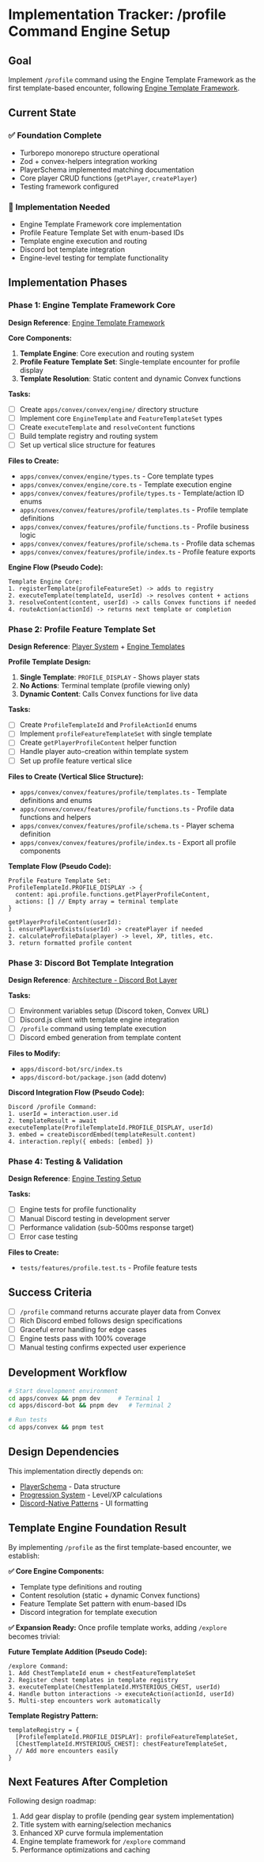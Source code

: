 # Implementation Tracker: /profile Command Engine Setup

## Goal
Implement `/profile` command using the Engine Template Framework as the first template-based encounter, following [Engine Template Framework](../03-technical/engine-templates.md).

## Current State

### ✅ Foundation Complete
- Turborepo monorepo structure operational
- Zod + convex-helpers integration working
- PlayerSchema implemented matching documentation
- Core player CRUD functions (`getPlayer`, `createPlayer`)
- Testing framework configured

### 🔧 Implementation Needed
- Engine Template Framework core implementation
- Profile Feature Template Set with enum-based IDs
- Template engine execution and routing
- Discord bot template integration
- Engine-level testing for template functionality

## Implementation Phases

### Phase 1: Engine Template Framework Core
**Design Reference**: [Engine Template Framework](../03-technical/engine-templates.md)

**Core Components:**
1. **Template Engine**: Core execution and routing system
2. **Profile Feature Template Set**: Single-template encounter for profile display
3. **Template Resolution**: Static content and dynamic Convex functions

**Tasks:**
- [ ] Create `apps/convex/convex/engine/` directory structure
- [ ] Implement core `EngineTemplate` and `FeatureTemplateSet` types
- [ ] Create `executeTemplate` and `resolveContent` functions
- [ ] Build template registry and routing system
- [ ] Set up vertical slice structure for features

**Files to Create:**
- `apps/convex/convex/engine/types.ts` - Core template types
- `apps/convex/convex/engine/core.ts` - Template execution engine
- `apps/convex/convex/features/profile/types.ts` - Template/action ID enums
- `apps/convex/convex/features/profile/templates.ts` - Profile template definitions
- `apps/convex/convex/features/profile/functions.ts` - Profile business logic
- `apps/convex/convex/features/profile/schema.ts` - Profile data schemas
- `apps/convex/convex/features/profile/index.ts` - Profile feature exports

**Engine Flow (Pseudo Code):**
```
Template Engine Core:
1. registerTemplate(profileFeatureSet) -> adds to registry
2. executeTemplate(templateId, userId) -> resolves content + actions
3. resolveContent(content, userId) -> calls Convex functions if needed
4. routeAction(actionId) -> returns next template or completion
```

### Phase 2: Profile Feature Template Set
**Design Reference**: [Player System](../02-game-design/player-system.md) + [Engine Templates](../03-technical/engine-templates.md)

**Profile Template Design:**
1. **Single Template**: `PROFILE_DISPLAY` - Shows player stats
2. **No Actions**: Terminal template (profile viewing only)
3. **Dynamic Content**: Calls Convex functions for live data

**Tasks:**
- [ ] Create `ProfileTemplateId` and `ProfileActionId` enums
- [ ] Implement `profileFeatureTemplateSet` with single template
- [ ] Create `getPlayerProfileContent` helper function
- [ ] Handle player auto-creation within template system
- [ ] Set up profile feature vertical slice

**Files to Create (Vertical Slice Structure):**
- `apps/convex/convex/features/profile/templates.ts` - Template definitions and enums
- `apps/convex/convex/features/profile/functions.ts` - Profile data functions and helpers
- `apps/convex/convex/features/profile/schema.ts` - Player schema definition
- `apps/convex/convex/features/profile/index.ts` - Export all profile components

**Template Flow (Pseudo Code):**
```
Profile Feature Template Set:
ProfileTemplateId.PROFILE_DISPLAY -> {
  content: api.profile.functions.getPlayerProfileContent,
  actions: [] // Empty array = terminal template
}

getPlayerProfileContent(userId):
1. ensurePlayerExists(userId) -> createPlayer if needed
2. calculateProfileData(player) -> level, XP, titles, etc.
3. return formatted profile content
```

### Phase 3: Discord Bot Template Integration
**Design Reference**: [Architecture - Discord Bot Layer](../01-overview/architecture.md#1-discord-bot-layer-discordjs-frontend)

**Tasks:**
- [ ] Environment variables setup (Discord token, Convex URL)
- [ ] Discord.js client with template engine integration
- [ ] `/profile` command using template execution
- [ ] Discord embed generation from template content

**Files to Modify:**
- `apps/discord-bot/src/index.ts`
- `apps/discord-bot/package.json` (add dotenv)

**Discord Integration Flow (Pseudo Code):**
```
Discord /profile Command:
1. userId = interaction.user.id
2. templateResult = await executeTemplate(ProfileTemplateId.PROFILE_DISPLAY, userId)
3. embed = createDiscordEmbed(templateResult.content)
4. interaction.reply({ embeds: [embed] })
```

### Phase 4: Testing & Validation
**Design Reference**: [Engine Testing Setup](../03-technical/engine-testing-setup.md)

**Tasks:**
- [ ] Engine tests for profile functionality
- [ ] Manual Discord testing in development server
- [ ] Performance validation (sub-500ms response target)
- [ ] Error case testing

**Files to Create:**
- `tests/features/profile.test.ts` - Profile feature tests

## Success Criteria

- [ ] `/profile` command returns accurate player data from Convex
- [ ] Rich Discord embed follows design specifications
- [ ] Graceful error handling for edge cases
- [ ] Engine tests pass with 100% coverage
- [ ] Manual testing confirms expected user experience

## Development Workflow

```bash
# Start development environment
cd apps/convex && pnpm dev     # Terminal 1
cd apps/discord-bot && pnpm dev   # Terminal 2

# Run tests
cd apps/convex && pnpm test
```

## Design Dependencies

This implementation directly depends on:
- [PlayerSchema](../02-game-design/player-system.md#database-schema-preview) - Data structure
- [Progression System](../02-game-design/player-system.md#progression-mechanics) - Level/XP calculations
- [Discord-Native Patterns](../01-overview/README.md#design-principles) - UI formatting

## Template Engine Foundation Result

By implementing `/profile` as the first template-based encounter, we establish:

**✅ Core Engine Components:**
- Template type definitions and routing
- Content resolution (static + dynamic Convex functions)
- Feature Template Set pattern with enum-based IDs
- Discord integration for template execution

**✅ Expansion Ready:**
Once profile template works, adding `/explore` becomes trivial:

**Future Template Addition (Pseudo Code):**
```
/explore Command:
1. Add ChestTemplateId enum + chestFeatureTemplateSet
2. Register chest templates in template registry
3. executeTemplate(ChestTemplateId.MYSTERIOUS_CHEST, userId)
4. Handle button interactions -> executeAction(actionId, userId)
5. Multi-step encounters work automatically
```

**Template Registry Pattern:**
```
templateRegistry = {
  [ProfileTemplateId.PROFILE_DISPLAY]: profileFeatureTemplateSet,
  [ChestTemplateId.MYSTERIOUS_CHEST]: chestFeatureTemplateSet,
  // Add more encounters easily
}
```

## Next Features After Completion

Following design roadmap:
1. Add gear display to profile (pending gear system implementation)
2. Title system with earning/selection mechanics
3. Enhanced XP curve formula implementation
4. Engine template framework for `/explore` command
5. Performance optimizations and caching